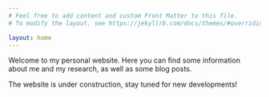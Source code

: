 ```yaml
---
# Feel free to add content and custom Front Matter to this file.
# To modify the layout, see https://jekyllrb.com/docs/themes/#overriding-theme-defaults

layout: home
---
```

Welcome to my personal website. Here you can find some information about me and my research, as well as some blog posts.

The website is under construction, stay tuned for new developments!

